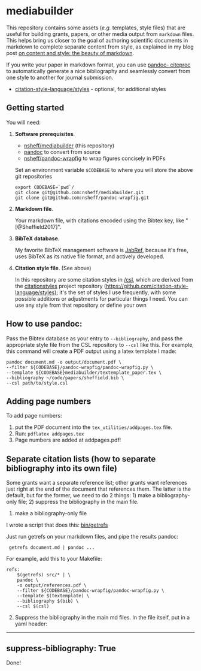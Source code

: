 # mediabuilder

This repository contains some assets (*e.g.* templates, style files) that are
useful for building grants, papers, or other media output from `markdown` files.
This helps bring us closer to the goal of authoring scientific documents in
markdown to complete separate content from style, as explained in my blog post
[on content and style: the beauty of
markdown](http://databio.org/posts/markdown_style.html).

If you write your paper in markdown format, you can use [pandoc-
citeproc](https://github.com/jgm/pandoc-citeproc) to automatically generate a
nice bibliography and seamlessly convert from one style to another for journal
submission.


* [citation-style-language/styles](https://github.com/citation-style-language/styles) - optional, for additional styles


## Getting started

You will need:

1. **Software prerequisites**.

	* [nsheff/mediabuilder](http://github.com/nsheff/mediabuilder) (this repository)
	* [pandoc](https://pandoc.org/) to convert from source
	* [nsheff/pandoc-wrapfig](http://github.com/nsheff/pandoc-wrapfig) to wrap figures concisely in PDFs

	Set an environment variable `$CODEBASE` to where you will store the above git
	repositories

	```
	export CODEBASE=`pwd`/
	git clone git@github.com:nsheff/mediabuilder.git
	git clone git@github.com:nsheff/pandoc-wrapfig.git
	```

2. **Markdown file**. 

	Your markdown file, with citations encoded using the Bibtex key, like
	"[@Sheffield2017]".

3. **BibTeX database**. 

	My favorite BibTeX management software is [JabRef](http://www.jabref.org),
	because it's free, uses BibTeX as its native file format, and actively
	developed.

4. **Citation style file**. (See above)

	In this repository are some citation styles in [/csl](/csl), which  are
	derived from the [citationstyles](http://citationstyles.org/) project
	repository (https://github.com/citation-style-language/styles); it's the set
	of styles I use frequently, with some possible additions or adjustments for
	particular things I need. You can use any style from that repository or
	define your own


## How to use pandoc:

Pass the Bibtex database as your entry to `--bibliography`, and pass the
appropriate style file from the CSL repository to `--csl` like this. For
example, this command will create a PDF output using a latex template I made:

```
pandoc document.md -o output/document.pdf \
--filter ${CODEBASE}/pandoc-wrapfig/pandoc-wrapfig.py \
--template ${CODEBASE}mediabuilder/textemplate_paper.tex \
--bibliography ~/code/papers/sheffield.bib \
--csl path/to/style.csl
```

## Adding page numbers

To add page numbers:

1. put the PDF document into the `tex_utilities/addpages.tex` file.
2. Run: `pdflatex addpages.tex`
3. Page numbers are added at addpages.pdf!

## Separate citation lists (how to separate bibliography into its own file)

Some grants want a separate reference list; other grants want references just
right at the end of the document that references them. The latter is the
default, but for the former, we need to do 2 things: 1) make a bibliography-only
file; 2) suppress the bibliography in the main file.


1. make a bibliography-only file

I wrote a script that does this: [bin/getrefs](bin/getrefs)

Just run getrefs on your markdown files, and pipe the results pandoc:

``` getrefs document.md | pandoc ...```

For example, add this to your Makefile:

```
refs:
	$(getrefs) src/* | \
	pandoc \
	-o output/references.pdf \
	--filter ${CODEBASE}/pandoc-wrapfig/pandoc-wrapfig.py \
	--template $(textemplate) \
	--bibliography $(bib) \
	--csl $(csl)
```


2. Suppress the bibliography in the main md files. In the file itself, put in a yaml header:

---
suppress-bibliography: True	
---

Done!

